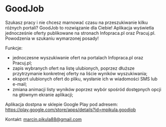 # GoodJob
Szukasz pracy i nie chcesz marnować czasu na przeszukiwanie kilku różnych portali? GoodJob to rozwiązanie dla Ciebie! Aplikacja wyświetla jednocześnie oferty publikowane na stronach Infopraca.pl oraz Pracuj.pl. Powodzenia w szukaniu wymarzonej posady!

Funkcje:
- jednoczesne wyszukiwanie ofert na portalach Infopraca.pl oraz Pracuj.pl;
- zapis wybranych ofert na listę ulubionych, poprzez dłuższe przytrzymanie konkretnej oferty na liście wyników wyszukiwania;
- eksport ulubionych ofert do pliku, wysłanie ich w wiadomości SMS lub e-mail;
- zmiana animacji listy wyników poprzez wybór spośród dostępnych opcji na głównym ekranie aplikacji;

Aplikacja dostpna w sklepie Google Play pod adresem: https://play.google.com/store/apps/details?id=mpikula.goodjob

Kontakt: marcin.pikula88@gmail.com
